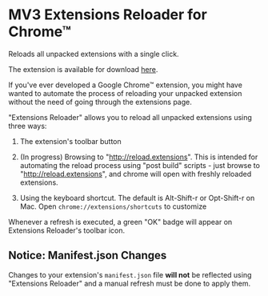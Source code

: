# MV3 Extensions Reloader for Chrome™

Reloads all unpacked extensions with a single click.

The extension is available for download [here](https://chromewebstore.google.com/detail/extensions-reloader/febmjgjhkmbemendckhdjkomldlmgghn?authuser=1&hl=en).

If you've ever developed a Google Chrome™ extension, you might have wanted to automate the process of reloading your unpacked extension without the need of going through the extensions page.

"Extensions Reloader" allows you to reload all unpacked extensions using three ways:

1. The extension's toolbar button

2. (In progress) Browsing to "http://reload.extensions". This is intended for automating the reload process using "post build" scripts - just browse to "http://reload.extensions", and chrome will open with freshly reloaded extensions. 

3. Using the keyboard shortcut. The default is Alt-Shift-r or Opt-Shift-r on Mac. Open `chrome://extensions/shortcuts` to customize

Whenever a refresh is executed, a green "OK" badge will appear on Extensions Reloader's toolbar icon.

## Notice: Manifest.json Changes

Changes to your extension's `manifest.json` file **will not** be reflected using "Extensions Reloader" and a manual refresh must be done to apply them.
